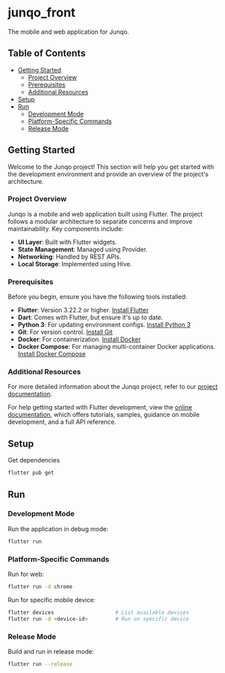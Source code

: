 <!-- omit in toc -->
# junqo_front

The mobile and web application for Junqo.

<!-- omit in toc -->
## Table of Contents

- [Getting Started](#getting-started)
  - [Project Overview](#project-overview)
  - [Prerequisites](#prerequisites)
  - [Additional Resources](#additional-resources)
- [Setup](#setup)
- [Run](#run)
  - [Development Mode](#development-mode)
  - [Platform-Specific Commands](#platform-specific-commands)
  - [Release Mode](#release-mode)

## Getting Started

Welcome to the Junqo project! This section will help you get started with the development environment and provide an overview of the project's architecture.

### Project Overview

Junqo is a mobile and web application built using Flutter. The project follows a modular architecture to separate concerns and improve maintainability. Key components include:

- **UI Layer**: Built with Flutter widgets.
- **State Management**: Managed using Provider.
- **Networking**: Handled by REST APIs.
- **Local Storage**: Implemented using Hive.

### Prerequisites

Before you begin, ensure you have the following tools installed:

- **Flutter**: Version 3.22.2 or higher. [Install Flutter](https://docs.flutter.dev/get-started/install)
- **Dart**: Comes with Flutter, but ensure it's up to date.
- **Python 3**: For updating environment configs. [Install Python 3](https://www.python.org/downloads/)
- **Git**: For version control. [Install Git](https://git-scm.com/)
- **Docker**: For containerization. [Install Docker](https://www.docker.com/get-started)
- **Docker Compose**: For managing multi-container Docker applications. [Install Docker Compose](https://docs.docker.com/compose/install/)

### Additional Resources

For more detailed information about the Junqo project, refer to our [project documentation](http://doc.junqo.fr/developer/).

For help getting started with Flutter development, view the [online documentation](https://docs.flutter.dev/), which offers tutorials, samples, guidance on mobile development, and a full API reference.

## Setup

Get dependencies

```sh
flutter pub get
```

## Run

### Development Mode

Run the application in debug mode:

```sh
flutter run
```

### Platform-Specific Commands

Run for web:

```sh
flutter run -d chrome
```

Run for specific mobile device:

```sh
flutter devices                    # List available devices
flutter run -d <device-id>         # Run on specific device
```

### Release Mode

Build and run in release mode:

```sh
flutter run --release
```
